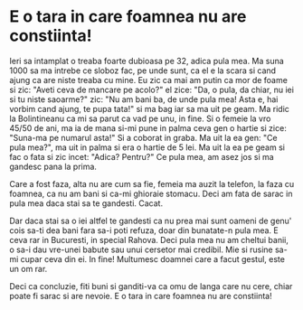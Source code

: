 # E o tara in care foamnea nu are constiinta!

Ieri sa intamplat o treaba foarte dubioasa pe 32, adica pula mea. Ma suna 1000 sa ma intrebe ce sloboz fac, pe unde sunt, ca el e la scara si cand ajung ca are niste treaba cu mine. Eu zic ca mai am putin ca mor de foame si zic: "Aveti ceva de mancare pe acolo?" el zice: "Da, o pula, da chiar, nu iei si tu niste saoarme?" zic: "Nu am bani ba, de unde pula mea! Asta e, hai vorbim cand ajung, te pupa tata!" si ma bag iar sa ma uit pe geam. Ma ridic la Bolintineanu ca mi sa parut ca vad pe unu, in fine. Si o femeie la vro 45/50 de ani, ma ia de mana si-mi pune in palma ceva gen o hartie si zice: "Suna-ma pe numarul asta!" Si a coborat in graba. Ma uit la ea gen: "Ce pula mea?", ma uit in palma si era o hartie de 5 lei. Ma uit la ea pe geam si fac o fata si zic incet: "Adica? Pentru?" Ce pula mea, am asez jos si ma gandesc pana la prima.

Care a fost faza, alta nu are cum sa fie, femeia ma auzit la telefon, la faza cu foamnea, ca nu am bani si ca-mi ghioraie stomacu. Deci am fata de sarac in pula mea daca stai sa te gandesti. Cacat.

Dar daca stai sa o iei altfel te gandesti ca nu prea mai sunt oameni de genu' cois sa-ti dea bani fara sa-i poti refuza, doar din bunatate-n pula mea. E ceva rar in Bucuresti, in special Rahova. Deci pula mea nu am cheltui banii, o sa-i dau vre-unei babute sau unui cersetor mai credibil. Mie si rusine sa-mi cupar ceva din ei. In fine! Multumesc doamnei care a facut gestul, este un om rar.

Deci ca concluzie, fiti buni si ganditi-va ca omu de langa care nu cere, chiar poate fi sarac si are nevoie. E o tara in care foamnea nu are constiinta!